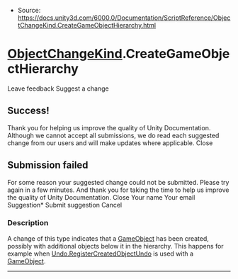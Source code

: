 * Source: https://docs.unity3d.com/6000.0/Documentation/ScriptReference/ObjectChangeKind.CreateGameObjectHierarchy.html

#  [ObjectChangeKind](https://docs.unity3d.com/6000.0/Documentation/ScriptReference/ObjectChangeKind.html).CreateGameObjectHierarchy
Leave feedback
Suggest a change
## Success!
Thank you for helping us improve the quality of Unity Documentation. Although we cannot accept all submissions, we do read each suggested change from our users and will make updates where applicable.
Close
## Submission failed
For some reason your suggested change could not be submitted. Please <a>try again</a> in a few minutes. And thank you for taking the time to help us improve the quality of Unity Documentation.
Close
Your name Your email Suggestion* Submit suggestion
Cancel
### Description
A change of this type indicates that a [GameObject](https://docs.unity3d.com/6000.0/Documentation/ScriptReference/GameObject.html) has been created, possibly with additional objects below it in the hierarchy. This happens for example when [Undo.RegisterCreatedObjectUndo](https://docs.unity3d.com/6000.0/Documentation/ScriptReference/Undo.RegisterCreatedObjectUndo.html) is used with a [GameObject](https://docs.unity3d.com/6000.0/Documentation/ScriptReference/GameObject.html).
* * *

